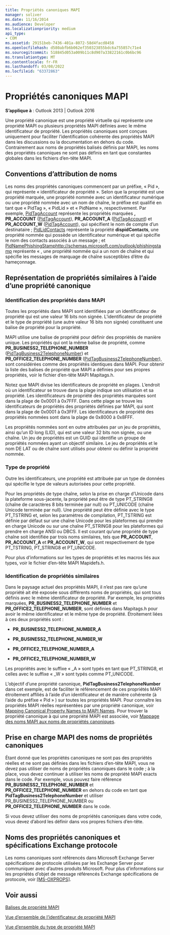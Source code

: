```yaml
---
title: Propriétés canoniques MAPI
manager: soliver
ms.date: 11/16/2014
ms.audience: Developer
ms.localizationpriority: medium
api_type:
- COM
ms.assetid: 29151beb-7436-401a-8072-58d4facd8458
ms.openlocfilehash: d580abfb6b062ef350323855bdc6a755857c71e4
ms.sourcegitcommit: 518845d053a009b11c8d907a33822161c0b6bc96
ms.translationtype: MT
ms.contentlocale: fr-FR
ms.lasthandoff: 03/08/2022
ms.locfileid: "63372863"
---
```

# <a name="mapi-canonical-properties"></a>Propriétés canoniques MAPI

  
  
**S’applique à** : Outlook 2013 | Outlook 2016 
  
Une propriété canonique est une propriété virtuelle qui représente une propriété MAPI ou plusieurs propriétés MAPI définies avec le même identificateur de propriété. Les propriétés canoniques sont conçues uniquement pour faciliter l’identification cohérente des propriétés MAPI dans les discussions ou la documentation en dehors du code. Contrairement aux noms de propriétés balisés définis par MAPI, les noms des propriétés canoniques ne sont pas définis en tant que constantes globales dans les fichiers d’en-tête MAPI.
  
## <a name="naming-conventions"></a>Conventions d’attribution de noms

Les noms des propriétés canoniques commencent par un préfixe, « Pid », qui représente « identificateur de propriété ». Selon que la propriété est une propriété marquée, une propriété nommée avec un identificateur numérique ou une propriété nommée avec un nom de chaîne, le préfixe est qualifié en tant que « PidTag », « PidLid » et « PidName », respectivement. Par exemple, [PidTagAccount](pidtagaccount-canonical-property.md) représente les propriétés marquées **, PR_ACCOUNT** ([PidTagAccount](pidtagaccount-canonical-property.md)), **PR_ACCOUNT_A** ([PidTagAccount](pidtagaccount-canonical-property.md)) et **PR_ACCOUNT_W** ([PidTagAccount](pidtagaccount-canonical-property.md)), qui spécifient le nom de compte d’un destinataire ; [PidLidContacts](pidlidcontacts-canonical-property.md) représente la propriété **dispidContacts**, une propriété nommée qui possède un identificateur numérique et qui spécifie le nom des contacts associés à un message ; et [PidNamePhishingStamp](pidnamephishingstamp-canonical-property.md)http://schemas.microsoft.com/outlook/phishingstamp représente « , une propriété nommée qui a un nom de chaîne et qui spécifie les messages de marquage de chaîne susceptibles d’être du hameçonnage. 
  
## <a name="representing-similar-properties-using-one-canonical-property"></a>Représentation de propriétés similaires à l’aide d’une propriété canonique

### <a name="identifying-properties-in-mapi"></a>Identification des propriétés dans MAPI

Toutes les propriétés dans MAPI sont identifiées par un identificateur de propriété qui est une valeur 16 bits non signée. L’identificateur de propriété et le type de propriété (une autre valeur 16 bits non signée) constituent une balise de propriété pour la propriété. 
  
MAPI utilise une balise de propriété pour définir des propriétés de manière unique. Les propriétés qui ont la même balise de propriété, comme **PR_BUSINESS2_TELEPHONE_NUMBER** ([PidTagBusiness2TelephoneNumber](pidtagbusiness2telephonenumber-canonical-property.md)) et **PR_OFFICE2_TELEPHONE_NUMBER** ([PidTagBusiness2TelephoneNumber](pidtagbusiness2telephonenumber-canonical-property.md)), sont considérées comme des propriétés identiques dans MAPI. Pour obtenir la liste des balises de propriété que MAPI a définies pour ses propres propriétés, voir le fichier d’en-tête MAPI Mapitags.h.
  
Notez que MAPI divise les identificateurs de propriété en plages. L’endroit où un identificateur se trouve dans la plage indique son utilisation et sa propriété. Les identificateurs de propriété des propriétés marquées sont dans la plage de 0x0001 à 0x7FFF. Dans cette plage se trouve les identificateurs de propriétés des propriétés définies par MAPI, qui sont dans la plage de 0x0001 à 0x3FFF. Les identificateurs de propriété des propriétés nommées sont dans la plage de 0x8000 à 0x8FFF. 
  
Les propriétés nommées sont en outre attribuées par un jeu de propriétés, ainsi qu’un ID long (LID), qui est une valeur 32 bits non signée, ou une chaîne. Un jeu de propriétés est un GUID qui identifie un groupe de propriétés nommées ayant un objectif similaire. Le jeu de propriétés et le nom DE LAT ou de chaîne sont utilisés pour obtenir ou définir la propriété nommée.
  
### <a name="property-type"></a>Type de propriété

Outre les identificateurs, une propriété est attribuée par un type de données qui spécifie le type de valeurs autorisées pour cette propriété.
  
Pour les propriétés de type chaîne, selon la prise en charge d’Unicode dans la plateforme sous-jacente, la propriété peut être de type PT_STRING8 (chaîne de caractères 8 bits terminée par null) ou PT_UNICODE (chaîne Unicode terminée par null). Une propriété peut être définie avec le type PT_TSTRING et, selon les paramètres de compilation, PT_TSTRING est définie par défaut sur une chaîne Unicode pour les plateformes qui prendre en charge Unicode ou sur une chaîne PT_STRING8 pour les plateformes qui prendre en charge ANSI ou DBCS. Il est courant qu’une propriété de type chaîne soit identifiée par trois noms similaires, tels que **PR_ACCOUNT**, **PR_ACCOUNT_A** et **PR_ACCOUNT_W**, qui sont respectivement de type PT_TSTRING, PT_STRING8 et PT_UNICODE.
  
Pour plus d’informations sur les types de propriétés et les macros liés aux types, voir le fichier d’en-tête MAPI Mapidefs.h.
  
### <a name="identifying-similar-properties"></a>Identification de propriétés similaires

Dans le paysage actuel des propriétés MAPI, il n’est pas rare qu’une propriété ait été exposée sous différents noms de propriétés, qui sont tous définis avec le même identificateur de propriété. Par exemple, les propriétés marquées, **PR_BUSINESS2_TELEPHONE_NUMBER** et **PR_OFFICE2_TELEPHONE_NUMBER**, sont définies dans Mapitags.h pour avoir le même identificateur et le même type de propriété. Étroitement liées à ces deux propriétés sont :
  
- **PR_BUSINESS2_TELEPHONE_NUMBER_A**
    
- **PR_BUSINESS2_TELEPHONE_NUMBER_W**
    
- **PR_OFFICE2_TELEPHONE_NUMBER_A**
    
- **PR_OFFICE2_TELEPHONE_NUMBER_W**
    
Les propriétés avec le suffixe « _A » sont typés en tant que PT_STRING8, et celles avec le suffixe « _W » sont typés comme PT_UNICODE.
  
L’objectif d’une propriété canonique, **PidTagBusiness2TelephoneNumber** dans cet exemple, est de faciliter le référencement de ces propriétés MAPI étroitement affiliés à l’aide d’un identificateur et de manière cohérente (à l’aide du préfixe « Pid » ) sur toutes les propriétés MAPI. Pour connaître les propriétés MAPI réelles représentées par une propriété canonique, voir [Mapping Canonical Property Names to MAPI Names](mapping-canonical-property-names-to-mapi-names.md). Pour trouver la propriété canonique à qui une propriété MAPI est associée, voir [Mappage des noms MAPI aux noms de propriétés canoniques](mapping-mapi-names-to-canonical-property-names.md).
  
## <a name="mapi-support-of-canonical-property-names"></a>Prise en charge MAPI des noms de propriétés canoniques

Étant donné que les propriétés canoniques ne sont pas des propriétés réelles et ne sont pas définies dans les fichiers d’en-tête MAPI, vous ne devez pas utiliser de noms de propriétés canoniques dans le code ; à la place, vous devez continuer à utiliser les noms de propriété MAPI exacts dans le code. Par exemple, vous pouvez faire référence **PR_BUSINESS2_TELEPHONE_NUMBER** et **PR_OFFICE2_TELEPHONE_NUMBER** en dehors du code en tant que **PidTagBusiness2TelephoneNumber** et utiliser PR_BUSINESS2_TELEPHONE_NUMBER ou **PR_OFFICE2_TELEPHONE_NUMBER** dans le code. 
  
Si vous devez utiliser des noms de propriétés canoniques dans votre code, vous devez d’abord les définir dans vos propres fichiers d’en-tête.
  
## <a name="canonical-property-names-and-exchange-protocol-specifications"></a>Noms des propriétés canoniques et spécifications Exchange protocole

Les noms canoniques sont référencés dans Microsoft Exchange Server spécifications de protocole utilisées par les Exchange Server pour communiquer avec d’autres produits Microsoft. Pour plus d’informations sur les propriétés d’objet de message référencés Exchange spécifications de protocole, voir [[MS-OXPROPS]](https://msdn.microsoft.com/library/f6ab1613-aefe-447d-a49c-18217230b148%28Office.15%29.aspx).
  
## <a name="see-also"></a>Voir aussi



[Balises de propriété MAPI](mapi-property-tags.md)
  
[Vue d’ensemble de l’identificateur de propriété MAPI](mapi-property-identifier-overview.md)
  
[Vue d’ensemble du type de propriété MAPI](mapi-property-type-overview.md)

